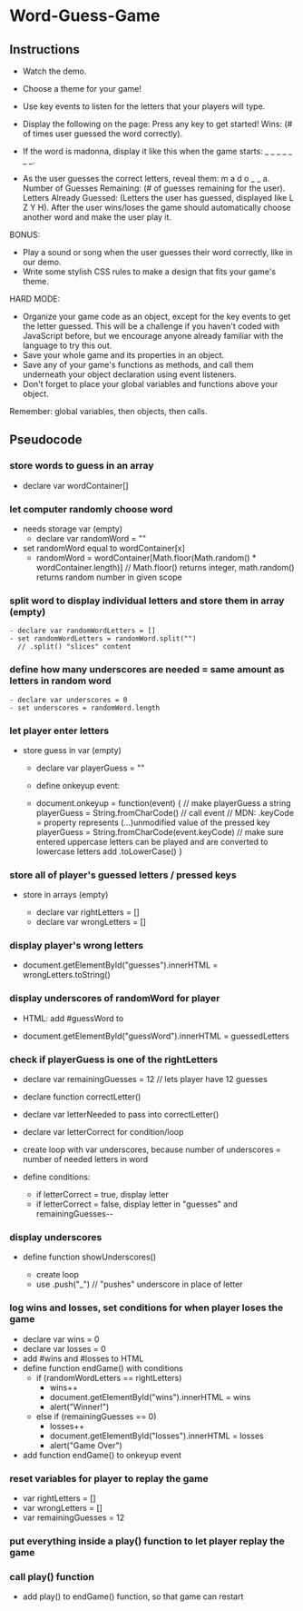 # Word-Guess-Game

## Instructions

- Watch the demo.
- Choose a theme for your game!
- Use key events to listen for the letters that your players will type.

- Display the following on the page:
  Press any key to get started!
  Wins: (# of times user guessed the word correctly).
- If the word is madonna, display it like this when the game starts: \_ \_ \_ \_ \_ \_ \_.
- As the user guesses the correct letters, reveal them: m a d o \_ \_ a.
  Number of Guesses Remaining: (# of guesses remaining for the user).
  Letters Already Guessed: (Letters the user has guessed, displayed like L Z Y H).
  After the user wins/loses the game should automatically choose another word and make the user play it.

BONUS:

- Play a sound or song when the user guesses their word correctly, like in our demo.
- Write some stylish CSS rules to make a design that fits your game's theme.

HARD MODE:

- Organize your game code as an object, except for the key events to get the letter guessed. This will be a challenge if you haven't coded with JavaScript before, but we encourage anyone already familiar with the language to try this out.
- Save your whole game and its properties in an object.
- Save any of your game's functions as methods, and call them underneath your object declaration using event listeners.
- Don't forget to place your global variables and functions above your object.

Remember: global variables, then objects, then calls.

## Pseudocode

### store words to guess in an array

- declare var wordContainer[]

### let computer randomly choose word

- needs storage var (empty)
  - declare var randomWord = ""
- set randomWord equal to wordContainer[x]
  - randomWord = wordContainer[Math.floor(Math.random() * wordContainer.length)]
    // Math.floor() returns integer, math.random() returns random number in given scope

### split word to display individual letters and store them in array (empty)

    - declare var randomWordLetters = []
    - set randomWordLetters = randomWord.split("")
      // .split() "slices" content

### define how many underscores are needed = same amount as letters in random word

    - declare var underscores = 0
    - set underscores = randomWord.length

### let player enter letters

- store guess in var (empty)

  - declare var playerGuess = ""

  - define onkeyup event:

  - document.onkeyup = function(event) {
    // make playerGuess a string
    playerGuess = String.fromCharCode()
    // call event
    // MDN: .keyCode = property represents (...)unmodified value of the pressed key
    playerGuess = String.fromCharCode(event.keyCode)
    // make sure entered uppercase letters can be played and are converted to lowercase letters
    add .toLowerCase()
    }

### store all of player's guessed letters / pressed keys

- store in arrays (empty)

  - declare var rightLetters = []
  - declare var wrongLetters = []

### display player's wrong letters

- document.getElementById("guesses").innerHTML = wrongLetters.toString()

### display underscores of randomWord for player

- HTML: add #guessWord to <p>
- document.getElementById("guessWord").innerHTML = guessedLetters

### check if playerGuess is one of the rightLetters

- declare var remainingGuesses = 12
  // lets player have 12 guesses
- declare function correctLetter()
- declare var letterNeeded to pass into correctLetter()
- declare var letterCorrect for condition/loop
- create loop with var underscores, because number of underscores = number of needed letters in word
- define conditions:

  - if letterCorrect = true, display letter
  - if letterCorrect = false, display letter in "guesses" and remainingGuesses--

### display underscores

- define function showUnderscores()

  - create loop
  - use .push("\_")
    // "pushes" underscore in place of letter

### log wins and losses, set conditions for when player loses the game

- declare var wins = 0
- declare var losses = 0
- add #wins and #losses to HTML
- define function endGame() with conditions
  - if (randomWordLetters == rightLetters)
    - wins++
    - document.getElementById("wins").innerHTML = wins
    - alert("Winner!")
  - else if (remainingGuesses == 0)
    - losses++
    - document.getElementById("losses").innerHTML = losses
    - alert("Game Over")
- add function endGame() to onkeyup event

### reset variables for player to replay the game

- var rightLetters = []
- var wrongLetters = []
- var remainingGuesses = 12

### put everything inside a play() function to let player replay the game

### call play() function

- add play() to endGame() function, so that game can restart
